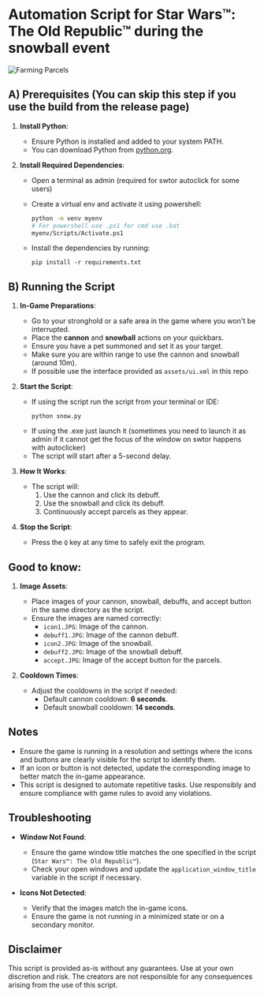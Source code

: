 # Automation Script for Star Wars™: The Old Republic™ during the snowball event

![Farming Parcels](assets/demo.gif)

## A) Prerequisites (You can skip this step if you use the build from the release page)

1. **Install Python**:
   - Ensure Python is installed and added to your system PATH.
   - You can download Python from [python.org](https://www.python.org/).

2. **Install Required Dependencies**:
   - Open a terminal as admin (required for swtor autoclick for some users)
   - Create a virtual env and activate it using powershell:
     ```sh
     python -m venv myenv
     # For powershell use .ps1 for cmd use .bat 
     myenv/Scripts/Activate.ps1
     ```

   - Install the dependencies by running:
     ```
     pip install -r requirements.txt
     ```

## B) Running the Script

1. **In-Game Preparations**:
   - Go to your stronghold or a safe area in the game where you won't be interrupted.
   - Place the **cannon** and **snowball** actions on your quickbars.
   - Ensure you have a pet summoned and set it as your target.
   - Make sure you are within range to use the cannon and snowball (around 10m).
   - If possible use the interface provided as `assets/ui.xml` in this repo

2. **Start the Script**:
   - If using the script run the script from your terminal or IDE:
     ```
     python snow.py
     ```
   - If using the .exe just launch it (sometimes you need to launch it as admin if it cannot get the focus of the window on swtor happens with autoclicker)
   - The script will start after a 5-second delay.

3. **How It Works**:
   - The script will:
     1. Use the cannon and click its debuff.
     2. Use the snowball and click its debuff.
     3. Continuously accept parcels as they appear.

3. **Stop the Script**:
   - Press the `Q` key at any time to safely exit the program.

## Good to know:

1. **Image Assets**:
   - Place images of your cannon, snowball, debuffs, and accept button in the same directory as the script.
   - Ensure the images are named correctly:
     - `icon1.JPG`: Image of the cannon.
     - `debuff1.JPG`: Image of the cannon debuff.
     - `icon2.JPG`: Image of the snowball.
     - `debuff2.JPG`: Image of the snowball debuff.
     - `accept.JPG`: Image of the accept button for the parcels.

2. **Cooldown Times**:
   - Adjust the cooldowns in the script if needed:
     - Default cannon cooldown: **6 seconds**.
     - Default snowball cooldown: **14 seconds**.

## Notes

- Ensure the game is running in a resolution and settings where the icons and buttons are clearly visible for the script to identify them.
- If an icon or button is not detected, update the corresponding image to better match the in-game appearance.
- This script is designed to automate repetitive tasks. Use responsibly and ensure compliance with game rules to avoid any violations.

## Troubleshooting

- **Window Not Found**:
  - Ensure the game window title matches the one specified in the script (`Star Wars™: The Old Republic™`).
  - Check your open windows and update the `application_window_title` variable in the script if necessary.

- **Icons Not Detected**:
  - Verify that the images match the in-game icons.
  - Ensure the game is not running in a minimized state or on a secondary monitor.

## Disclaimer

This script is provided as-is without any guarantees. Use at your own discretion and risk. The creators are not responsible for any consequences arising from the use of this script.

